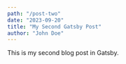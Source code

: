 ```yaml
---
path: "/post-two"
date: "2023-09-20"
title: "My Second Gatsby Post"
author: "John Doe"
---
```


This is my second blog post in Gatsby.
